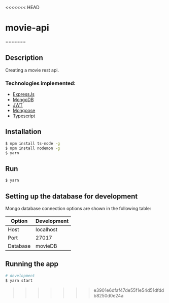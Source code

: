 <<<<<<< HEAD
# movie-api
=======

## Description

 Creating a movie rest api.

### Technologies implemented:

-   [ExpressJs](https://expressjs.com/) 
-   [MongoDB](https://www.mongodb.com/)
-   [JWT](https://jwt.io/)
-   [Mongoose](https://www.npmjs.com/package/mongoose/)
-   [Typescript](https://www.typescriptlang.org/)

## Installation

```bash
$ npm install ts-node -g
$ npm install nodemon -g
$ yarn
```

## Run
```bash
$ yarn
```

## Setting up the database for development 

Mongo database connection options are shown in the following table:

| Option   | Development |
| -------- | ----------- 
| Host     | localhost   |
| Port     | 27017       |
| Database | movieDB     |  

## Running the app

```bash
# development
$ yarn start
```

>>>>>>> e3901e6dfaf47de55f1e54d51dfddb8250d0e24a
